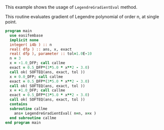 This example shows the usage of `LegendreGradientEval` method.

This routine evaluates gradient of Legendre polynomial of order n, at single point.

```fortran
program main
  use easifembase
  implicit none
  integer( i4b ) :: n
  real( dfp ) :: ans, x, exact
  real( dfp ), parameter :: tol=1.0E-10
  n = 3
  x = -1.0_DFP; call callme
  exact = 0.5_DFP*(3*5.0 * x**2 - 3.0)
  call ok( SOFTEQ(ans, exact, tol ))
  x = 0.0_DFP; call callme
  exact = 0.5_DFP*(3*5.0 * x**2 - 3.0)
  call ok( SOFTEQ(ans, exact, tol ))
  x = +1.0_DFP; call callme
  exact = 0.5_DFP*(3*5.0 * x**2 - 3.0)
  call ok( SOFTEQ(ans, exact, tol ))
  contains
  subroutine callme
    ans= LegendreGradientEval( n=n, x=x )
  end subroutine callme
end program main
```
